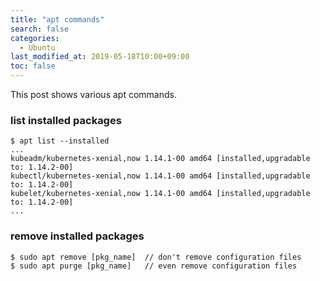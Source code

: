 ```yaml
---
title: "apt commands"
search: false
categories:
  - Ubuntu
last_modified_at: 2019-05-18T10:00+09:00
toc: false
---
```


This post shows various apt commands.

### list installed packages
```console
$ apt list --installed
...
kubeadm/kubernetes-xenial,now 1.14.1-00 amd64 [installed,upgradable to: 1.14.2-00]
kubectl/kubernetes-xenial,now 1.14.1-00 amd64 [installed,upgradable to: 1.14.2-00]
kubelet/kubernetes-xenial,now 1.14.1-00 amd64 [installed,upgradable to: 1.14.2-00]
...
```

### remove installed packages
```console
$ sudo apt remove [pkg_name]  // don't remove configuration files
$ sudo apt purge [pkg_name]   // even remove configuration files
```
